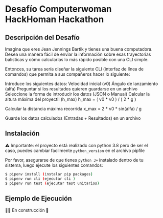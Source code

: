 # Desafío Computerwoman HackHoman Hackathon

## Descripción del Desafío

Imagina que eres Jean Jennings Bartik y tienes una buena computadora. Desea una manera fácil de enviar la información sobre esas trayectorias balísticas y cómo calcularlas lo más rápido posible con una CLI simple.

Entonces, su tarea sería diseñar la siguiente CLI (interfaz de línea de comandos) que permita a sus compañeros hacer lo siguiente:

Introduce los siguientes datos:
Velocidad inicial (v0)
Ángulo de lanzamiento (alfa)
Preguntar si los resultados quieren guardarse en un archivo
Seleccione la forma de introducir los datos (JSON o Manual)
Calcular la altura máxima del proyectil (h_max)
h_max = ( v0 * v0 ) / ( 2 * g ) 

Calcular la distancia máxima recorrida
x_max = 2 * v0 * sin(alfa) / g

Guarde los datos calculados (Entradas + Resultados) en un archivo

## Instalación

⚠️ Importante: el proyecto está realizado con python 3.8 pero de ser el caso, puedes cambiar facilmente `python_version` en el archivo pipfile

Por favor, asegurarse  de que tienes `python 3+` instalado dentro de tu sistema, luego ejecute los siguientes comandos:
```sh
$ pipenv install (instalar pip packages)
$ pipenv run cli (ejecutar cli )
$ pipenv run test (ejecutar test unitarios)
```

## Ejemplo de Ejecución
👷‍♀️ En construcción 💪